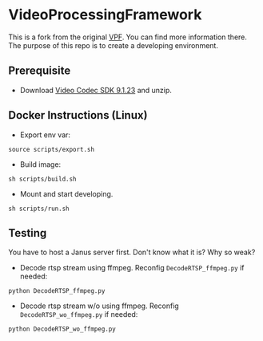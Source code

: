 # VideoProcessingFramework
This is a fork from the original [VPF](https://github.com/NVIDIA/VideoProcessingFramework). You can find more information there. 
The purpose of this repo is to create a developing environment. 

## Prerequisite
- Download [Video Codec SDK 9.1.23](https://developer.nvidia.com/video-codec-sdk-archive) and unzip.

## Docker Instructions (Linux)
- Export env var:
```
source scripts/export.sh
```
- Build image:
```
sh scripts/build.sh
```
- Mount and start developing.
```
sh scripts/run.sh
```

## Testing
You have to host a Janus server first. Don't know what it is? Why so weak?
- Decode rtsp stream using ffmpeg. Reconfig `DecodeRTSP_ffmpeg.py` if needed:
```
python DecodeRTSP_ffmpeg.py
```
- Decode rtsp stream w/o using ffmpeg. Reconfig `DecodeRTSP_wo_ffmpeg.py` if needed:
```
python DecodeRTSP_wo_ffmpeg.py
```